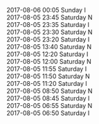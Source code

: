 2017-08-06 00:05 Sunday  I  
2017-08-05 23:45 Saturday  N  
2017-08-05 23:35 Saturday  I  
2017-08-05 23:30 Saturday  N  
2017-08-05 23:20 Saturday  I  
2017-08-05 13:40 Saturday  N  
2017-08-05 12:20 Saturday  I  
2017-08-05 12:00 Saturday  N  
2017-08-05 11:55 Saturday  I  
2017-08-05 11:50 Saturday  N  
2017-08-05 11:20 Saturday  I  
2017-08-05 08:50 Saturday  N  
2017-08-05 08:45 Saturday  I  
2017-08-05 06:55 Saturday  N  
2017-08-05 06:50 Saturday  I  
